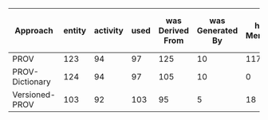 Approach|entity|activity|used|was<br>Derived<br>From|was<br>Generated<br>By|had<br>Member|derived<br>By<br>Insertion<br>From
---|---|---|---|---|---|---|---
PROV|123|94|97|125|10|117|0
PROV-Dictionary|124|94|97|105|10|0|39
Versioned-PROV|103|92|103|95|5|18|0
